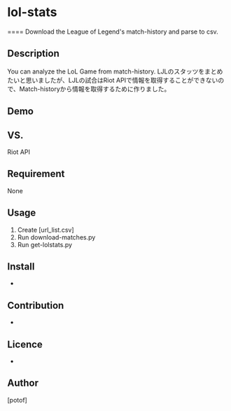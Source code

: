 # lol-stats

====
Download the League of Legend's match-history and parse to csv.

## Description
You can analyze the LoL Game from match-history.
LJLのスタッツをまとめたいと思いましたが、LJLの試合はRiot APIで情報を取得することができないので、Match-historyから情報を取得するために作りました。

## Demo


## VS. 
Riot API 

## Requirement
None

## Usage
1. Create [url_list.csv]
2. Run download-matches.py
3. Run get-lolstats.py

## Install
-

## Contribution
-

## Licence
-

## Author
[potof]
